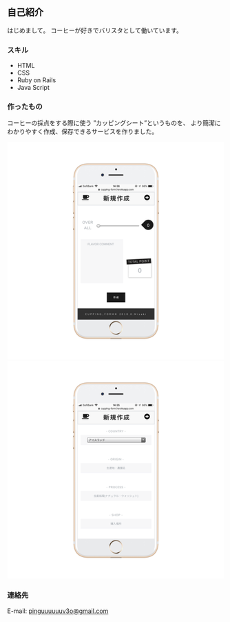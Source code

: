 ## 自己紹介

はじめまして。
コーヒーが好きでバリスタとして働いています。

### スキル
* HTML
* CSS
* Ruby on Rails
* Java Script



### 作ったもの

コーヒーの採点をする際に使う
”カッピングシート”というものを、
より簡潔にわかりやすく作成、保存できるサービスを作りました。

[![cupping](cupping-new.png)](https://cupping-form.herokuapp.com/)
[![iphone](cupping-new2.png)](https://cupping-form.herokuapp.com/)



### 連絡先
E-mail: pinguuuuuuv3o@gmail.com